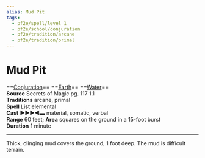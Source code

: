 ```yaml
---
alias: Mud Pit
tags:
  - pf2e/spell/level_1
  - pf2e/school/conjuration
  - pf2e/tradition/arcane
  - pf2e/tradition/primal
---
```


# Mud Pit

==[Conjuration](../../../Traits/Conjuration.md)== ==[Earth](../../../Traits/Earth.md)== ==[Water](../../../Traits/Water.md)==  
__Source__ Secrets of Magic pg. 117 1.1  
**Traditions** arcane, primal  
**Spell List** elemental  
**Cast** ►►►◄▬ material, somatic, verbal  
**Range** 60 feet; **Area** squares on the ground in a 15-foot burst  
**Duration** 1 minute

---

Thick, clinging mud covers the ground, 1 foot deep. The mud is difficult terrain.
